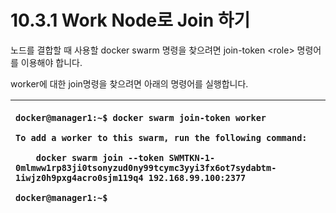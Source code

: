 # 10.3.1 Work Node로 Join 하기

노드를 결합할 때 사용할 docker swarm 명령을 찾으려면 join-token &lt;role&gt; 명령어를 이용해야 합니다.

worker에 대한 join명령을 찾으려면 아래의 명령어를 실행합니다.

<table>
  <thead>
    <tr>
      <th style="text-align:left">
        <p><code>docker@manager1:~$ docker swarm join-token worker</code>
        </p>
        <p><code>To add a worker to this swarm, run the following command:<br /></code>
        </p>
        <p><code>    docker swarm join --token SWMTKN-1-0mlmww1rp83ji0tsonyzud0ny99tcymc3yyi3fx6ot7sydabtm-1iwjz0h9pxg4acro0sjm119q4 192.168.99.100:2377<br /></code>
        </p>
        <p><code>docker@manager1:~$</code>
        </p>
      </th>
    </tr>
  </thead>
  <tbody></tbody>
</table>

